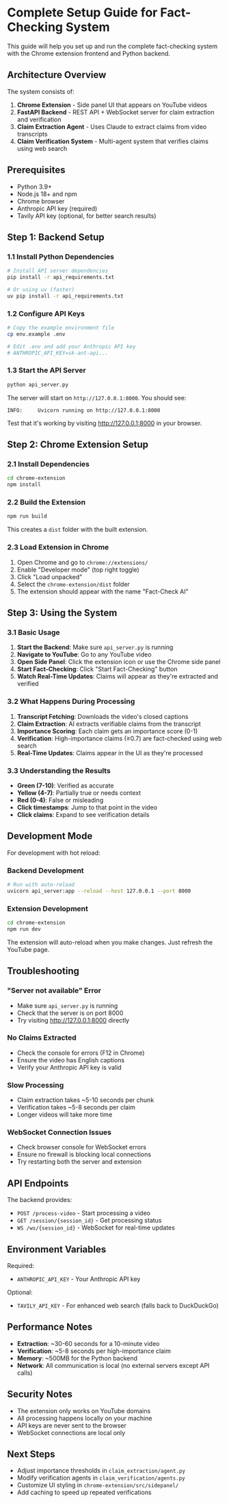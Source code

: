 # Complete Setup Guide for Fact-Checking System

This guide will help you set up and run the complete fact-checking system with the Chrome extension frontend and Python backend.

## Architecture Overview

The system consists of:
1. **Chrome Extension** - Side panel UI that appears on YouTube videos
2. **FastAPI Backend** - REST API + WebSocket server for claim extraction and verification
3. **Claim Extraction Agent** - Uses Claude to extract claims from video transcripts
4. **Claim Verification System** - Multi-agent system that verifies claims using web search

## Prerequisites

- Python 3.9+
- Node.js 18+ and npm
- Chrome browser
- Anthropic API key (required)
- Tavily API key (optional, for better search results)

## Step 1: Backend Setup

### 1.1 Install Python Dependencies

```bash
# Install API server dependencies
pip install -r api_requirements.txt

# Or using uv (faster)
uv pip install -r api_requirements.txt
```

### 1.2 Configure API Keys

```bash
# Copy the example environment file
cp env.example .env

# Edit .env and add your Anthropic API key
# ANTHROPIC_API_KEY=sk-ant-api...
```

### 1.3 Start the API Server

```bash
python api_server.py
```

The server will start on `http://127.0.0.1:8000`. You should see:
```
INFO:     Uvicorn running on http://127.0.0.1:8000
```

Test that it's working by visiting http://127.0.0.1:8000 in your browser.

## Step 2: Chrome Extension Setup

### 2.1 Install Dependencies

```bash
cd chrome-extension
npm install
```

### 2.2 Build the Extension

```bash
npm run build
```

This creates a `dist` folder with the built extension.

### 2.3 Load Extension in Chrome

1. Open Chrome and go to `chrome://extensions/`
2. Enable "Developer mode" (top right toggle)
3. Click "Load unpacked"
4. Select the `chrome-extension/dist` folder
5. The extension should appear with the name "Fact-Check AI"

## Step 3: Using the System

### 3.1 Basic Usage

1. **Start the Backend**: Make sure `api_server.py` is running
2. **Navigate to YouTube**: Go to any YouTube video
3. **Open Side Panel**: Click the extension icon or use the Chrome side panel
4. **Start Fact-Checking**: Click "Start Fact-Checking" button
5. **Watch Real-Time Updates**: Claims will appear as they're extracted and verified

### 3.2 What Happens During Processing

1. **Transcript Fetching**: Downloads the video's closed captions
2. **Claim Extraction**: AI extracts verifiable claims from the transcript
3. **Importance Scoring**: Each claim gets an importance score (0-1)
4. **Verification**: High-importance claims (≥0.7) are fact-checked using web search
5. **Real-Time Updates**: Claims appear in the UI as they're processed

### 3.3 Understanding the Results

- **Green (7-10)**: Verified as accurate
- **Yellow (4-7)**: Partially true or needs context
- **Red (0-4)**: False or misleading
- **Click timestamps**: Jump to that point in the video
- **Click claims**: Expand to see verification details

## Development Mode

For development with hot reload:

### Backend Development
```bash
# Run with auto-reload
uvicorn api_server:app --reload --host 127.0.0.1 --port 8000
```

### Extension Development
```bash
cd chrome-extension
npm run dev
```

The extension will auto-reload when you make changes. Just refresh the YouTube page.

## Troubleshooting

### "Server not available" Error
- Make sure `api_server.py` is running
- Check that the server is on port 8000
- Try visiting http://127.0.0.1:8000 directly

### No Claims Extracted
- Check the console for errors (F12 in Chrome)
- Ensure the video has English captions
- Verify your Anthropic API key is valid

### Slow Processing
- Claim extraction takes ~5-10 seconds per chunk
- Verification takes ~5-8 seconds per claim
- Longer videos will take more time

### WebSocket Connection Issues
- Check browser console for WebSocket errors
- Ensure no firewall is blocking local connections
- Try restarting both the server and extension

## API Endpoints

The backend provides:

- `POST /process-video` - Start processing a video
- `GET /session/{session_id}` - Get processing status
- `WS /ws/{session_id}` - WebSocket for real-time updates

## Environment Variables

Required:
- `ANTHROPIC_API_KEY` - Your Anthropic API key

Optional:
- `TAVILY_API_KEY` - For enhanced web search (falls back to DuckDuckGo)

## Performance Notes

- **Extraction**: ~30-60 seconds for a 10-minute video
- **Verification**: ~5-8 seconds per high-importance claim
- **Memory**: ~500MB for the Python backend
- **Network**: All communication is local (no external servers except API calls)

## Security Notes

- The extension only works on YouTube domains
- All processing happens locally on your machine
- API keys are never sent to the browser
- WebSocket connections are local only

## Next Steps

- Adjust importance thresholds in `claim_extraction/agent.py`
- Modify verification agents in `claim_verification/agents.py`
- Customize UI styling in `chrome-extension/src/sidepanel/`
- Add caching to speed up repeated verifications
